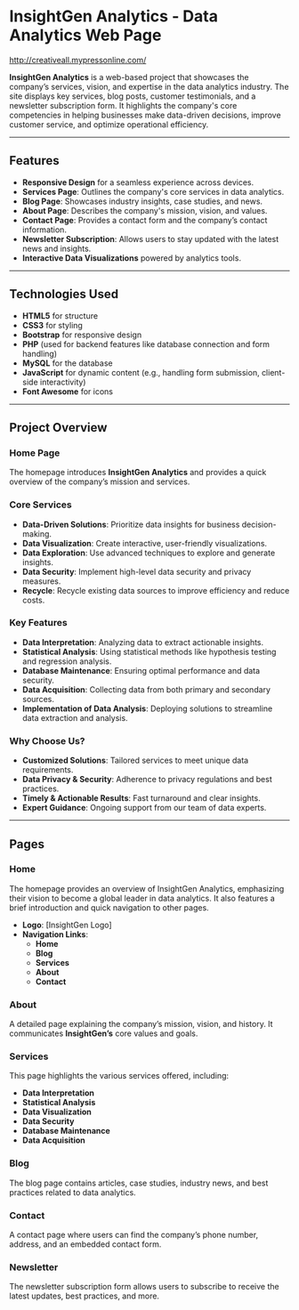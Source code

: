 # InsightGen Analytics - Data Analytics Web Page

http://creativeall.mypressonline.com/

**InsightGen Analytics** is a web-based project that showcases the company’s services, vision, and expertise in the data analytics industry. The site displays key services, blog posts, customer testimonials, and a newsletter subscription form. It highlights the company's core competencies in helping businesses make data-driven decisions, improve customer service, and optimize operational efficiency.

---

## Features

- **Responsive Design** for a seamless experience across devices.
- **Services Page**: Outlines the company's core services in data analytics.
- **Blog Page**: Showcases industry insights, case studies, and news.
- **About Page**: Describes the company's mission, vision, and values.
- **Contact Page**: Provides a contact form and the company’s contact information.
- **Newsletter Subscription**: Allows users to stay updated with the latest news and insights.
- **Interactive Data Visualizations** powered by analytics tools.

---

## Technologies Used

- **HTML5** for structure
- **CSS3** for styling
- **Bootstrap** for responsive design
- **PHP** (used for backend features like database connection and form handling)
- **MySQL** for the database
- **JavaScript** for dynamic content (e.g., handling form submission, client-side interactivity)
- **Font Awesome** for icons

---

## Project Overview

### **Home Page**

The homepage introduces **InsightGen Analytics** and provides a quick overview of the company’s mission and services.

### **Core Services**

- **Data-Driven Solutions**: Prioritize data insights for business decision-making.
- **Data Visualization**: Create interactive, user-friendly visualizations.
- **Data Exploration**: Use advanced techniques to explore and generate insights.
- **Data Security**: Implement high-level data security and privacy measures.
- **Recycle**: Recycle existing data sources to improve efficiency and reduce costs.

### **Key Features**

- **Data Interpretation**: Analyzing data to extract actionable insights.
- **Statistical Analysis**: Using statistical methods like hypothesis testing and regression analysis.
- **Database Maintenance**: Ensuring optimal performance and data security.
- **Data Acquisition**: Collecting data from both primary and secondary sources.
- **Implementation of Data Analysis**: Deploying solutions to streamline data extraction and analysis.

### **Why Choose Us?**

- **Customized Solutions**: Tailored services to meet unique data requirements.
- **Data Privacy & Security**: Adherence to privacy regulations and best practices.
- **Timely & Actionable Results**: Fast turnaround and clear insights.
- **Expert Guidance**: Ongoing support from our team of data experts.

---

## Pages

### **Home**
The homepage provides an overview of InsightGen Analytics, emphasizing their vision to become a global leader in data analytics. It also features a brief introduction and quick navigation to other pages.

- **Logo**: [InsightGen Logo]
- **Navigation Links**:
  - **Home**
  - **Blog**
  - **Services**
  - **About**
  - **Contact**

### **About**
A detailed page explaining the company’s mission, vision, and history. It communicates **InsightGen’s** core values and goals.

### **Services**
This page highlights the various services offered, including:
- **Data Interpretation**
- **Statistical Analysis**
- **Data Visualization**
- **Data Security**
- **Database Maintenance**
- **Data Acquisition**

### **Blog**
The blog page contains articles, case studies, industry news, and best practices related to data analytics.

### **Contact**
A contact page where users can find the company’s phone number, address, and an embedded contact form.

### **Newsletter**
The newsletter subscription form allows users to subscribe to receive the latest updates, best practices, and more.

